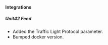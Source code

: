 
#### Integrations
##### Unit42 Feed
- Added the Traffic Light Protocol parameter.
- Bumped docker version.
